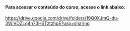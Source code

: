#### Para acessar o conteúdo do curso, acesse o link abaixo:

https://drive.google.com/drive/folders/19Q0XJmQ-du-3WiVOZLq4n73HSTztzhpE?usp=sharing
